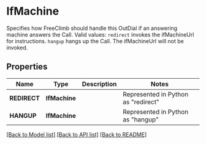 # IfMachine

Specifies how FreeClimb should handle this OutDial if an answering machine answers the Call. Valid values: `redirect` invokes the ifMachineUrl for instructions. `hangup` hangs up the Call. The ifMachineUrl will not be invoked.
## Properties
Name | Type | Description | Notes
------------ | ------------- | ------------- | -------------
| **REDIRECT** | **IfMachine** |  | Represented in Python as "redirect" |
| **HANGUP** | **IfMachine** |  | Represented in Python as "hangup" |

[[Back to Model list]](../README.md#documentation-for-models) [[Back to API list]](../README.md#documentation-for-api-endpoints) [[Back to README]](../README.md)


